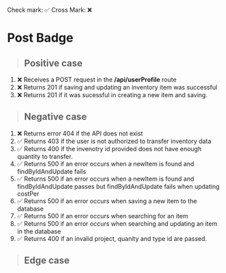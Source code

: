 Check mark: ✅
Cross Mark: ❌

# Post Badge

> ## Positive case

1. ❌ Receives a POST request in the **/api/userProfile** route
2. ❌ Returns 201 if saving and updating an inventory item was successful
3. ❌ Returns 201 if it was sucessful in creating a new item and saving.

> ## Negative case

1. ❌ Returns error 404 if the API does not exist
2. ✅ Returns 403 if the user is not authorized to transfer inventory data
3. ✅ Returns 400 if the invenotry id provided does not have enough quantity to transfer.
4. ✅ Returns 500 if an error occurs when a newItem is found and findByIdAndUpdate fails
5. ✅ Returns 500 if an error occurs when a newItem is found and findByIdAndUpdate passes but findByIdAndUpdate fails when updating costPer
6. ✅ Returns 500 if an error occurs when saving a new item to the database
7. ✅ Returns 500 if an error occurs when searching for an item
8. ✅ Returns 500 if an error occurs when searching and updating an item in the database
9. ✅ Returns 400 if an invalid project, quanity and type id are passed.

> ## Edge case
